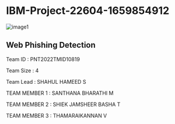 # IBM-Project-22604-1659854912

![image1](https://user-images.githubusercontent.com/79015800/192942989-db4d588d-18c6-4b41-9bc2-b1a5c2811c83.jpeg)

## Web Phishing Detection

Team ID         : PNT2022TMID10819

Team Size       : 4

Team Lead       : SHAHUL HAMEED S

TEAM MEMBER 1   : SANTHANA BHARATHI M

TEAM MEMBER 2   : SHIEK JAMSHEER BASHA T

TEAM MEMBER 3   : THAMARAIKANNAN V